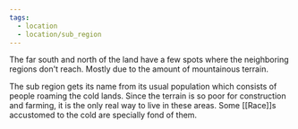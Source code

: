 ```yaml
---
tags:
  - location
  - location/sub_region
---
```


The far south and north of the land have a few spots where the neighboring regions don't reach. Mostly due to the amount of mountainous terrain.

The sub region gets its name from its usual population which consists of people roaming the cold lands. Since the terrain is so poor for construction and farming, it is the only real way to live in these areas. 
Some [[Race]]s accustomed to the cold are specially fond of them.